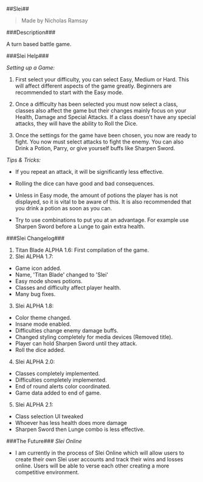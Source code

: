 ##Slei##
> Made by Nicholas Ramsay

###Description###

A turn based battle game.

###Slei Help###

*Setting up a Game:*

1. First select your difficulty, you can select Easy, Medium or Hard. This will affect different aspects of the game greatly. Beginners are recommended to start with the Easy mode.

2. Once a difficulty has been selected you must now select a class, classes also affect the game but their changes mainly focus on your Health, Damage and Special Attacks. If a class doesn't have any special attacks, they will have the ability to Roll the Dice.

3. Once the settings for the game have been chosen, you now are ready to fight. You now must select attacks to fight the enemy. You can also Drink a Potion, Parry, or give yourself buffs like Sharpen Sword.

*Tips & Tricks:*
- If you repeat an attack, it will be significantly less effective.

- Rolling the dice can have good and bad consequences.

- Unless in Easy mode, the amount of potions the player has is not displayed, so it is vital to be aware of this. It is also recommended that you drink a potion as soon as you can.

- Try to use combinations to put you at an advantage. For example use Sharpen Sword before a Lunge to gain extra health.

###Slei Changelog###

1. Titan Blade ALPHA 1.6: First compilation of the game.
2. Slei ALPHA 1.7:
  - Game icon added.
  - Name, 'Titan Blade' changed to 'Slei'
  - Easy mode shows potions.
  - Classes and difficulty affect player health.
  - Many bug fixes.
3. Slei ALPHA 1.8:
  - Color theme changed.
  - Insane mode enabled.
  - Difficulties change enemy damage buffs.
  - Changed styling completely for media devices (Removed title).
  - Player can hold Sharpen Sword until they attack.
  - Roll the dice added.
4. Slei ALPHA 2.0:
  - Classes completely implemented.
  - Difficulties completely implemented.
  - End of round alerts color coordinated.
  - Game data added to end of game.
5. Slei ALPHA 2.1:
  - Class selection UI tweaked
  - Whoever has less health does more damage
  - Sharpen Sword then Lunge combo is less effective.

###The Future###
*Slei Online*
- I am currently in the process of Slei Online which will allow users to create their own Slei user accounts and track their wins and losses online. Users will be able to verse each other creating a more competitive environment.
